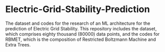 # Electric-Grid-Stability-Prediction
The dataset and codes for the research of an ML architecture for the prediction of Electric Grid Stability.
This repository includes the dataset, which comprises eighty thousand (80000) data points, and the codes for RBMET, which is the composition of Restricted Boltzmann Machine and Extra Trees.
